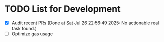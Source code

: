 # TODO List for Development

- [x] Audit recent PRs  (Done at Sat Jul 26 22:56:49 2025: No actionable real task found.)
- [ ] Optimize gas usage